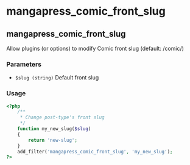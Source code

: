 # mangapress\_comic\_front\_slug

## mangapress\_comic\_front\_slug

Allow plugins \(or options\) to modify Comic front slug \(default: /comic/\)

### Parameters

* `$slug (string)` Default front slug

### Usage

```php
<?php    
    /**
     * Change post-type's front slug
     */
    function my_new_slug($slug)
    {
        return 'new-slug';
    }
    add_filter('mangapress_comic_front_slug', 'my_new_slug');
?>
```

